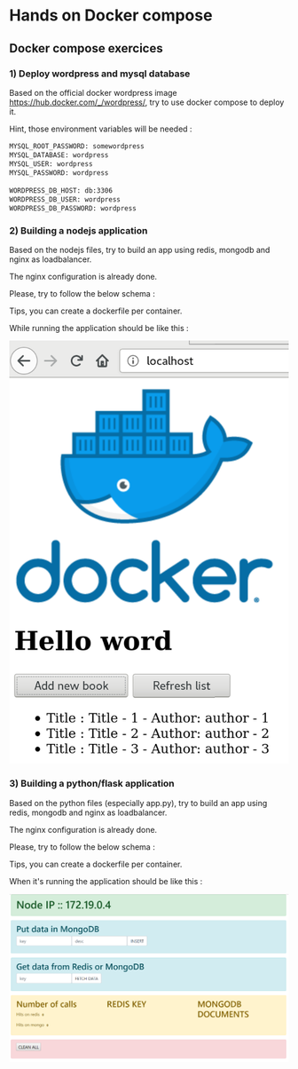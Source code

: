 # Hands on Docker compose
## Docker compose exercices

### 1) Deploy wordpress and mysql database

Based on the official docker wordpress image https://hub.docker.com/_/wordpress/, try to use docker compose to deploy it. 

Hint, those environment variables will be needed :

```
MYSQL_ROOT_PASSWORD: somewordpress
MYSQL_DATABASE: wordpress
MYSQL_USER: wordpress
MYSQL_PASSWORD: wordpress

WORDPRESS_DB_HOST: db:3306
WORDPRESS_DB_USER: wordpress
WORDPRESS_DB_PASSWORD: wordpress
```

### 2) Building a nodejs application

Based on the nodejs files, try to build an app using redis, mongodb and nginx as loadbalancer.

The nginx configuration is already done.

Please, try to follow the below schema :

Tips, you can create a dockerfile per container.

While running the application should be like this :

![node](https://github.com/hackages/hackday_introduction_docker_kubernetes/raw/master/exo3/images/node.PNG)

### 3) Building a python/flask application

Based on the python files (especially app.py), try to build an app using redis, mongodb and nginx as loadbalancer.

The nginx configuration is already done.

Please, try to follow the below schema :

Tips, you can create a dockerfile per container.

When it's running the application should be like this :

![flask](/exo3/images/flask.PNG)
